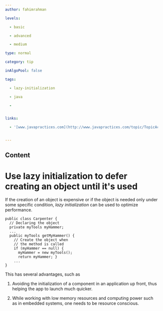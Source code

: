 ```yaml
---
author: fahimrahman

levels:

  - basic

  - advanced

  - medium

type: normal

category: tip

inAlgoPool: false

tags:

  - lazy-initialization

  - java

  - 


links:

  - '[www.javapractices.com](http://www.javapractices.com/topic/TopicAction.do?Id=34){website}'


---
```

## Content
# Use lazy initialization to defer creating an object until it's used

If the creation of an object is expensive or if the object is needed only under some specific condition, *lazy initialization* can be used to optimize performance.
```
public class Carpenter {
  // Declaring the object
  private myTools myHammer;
  ...
  public myTools getMyHammer() {
    // Create the object when 
    // the method is called
    if (myHammer == null) {
      myHammer = new myTools();
      return myHammer; }
    ...
}
```
This has several advantages, such as 
1. Avoiding the initialization of a component in an application up front, thus helping the app to launch much quicker.

2. While working with low memory resources and computing power such as in embedded systems, one needs to be resource conscious.

